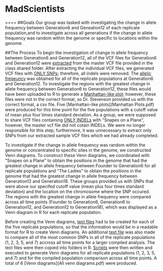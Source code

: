 # MadScientists
====
##Goals
Our group was tasked with investigating the change in allele frequency between Generation6 and Geneation12 of each replicate population,and to investigate across all generations if the change in allele frequency was random within the genome or specific to locations within the genome. 

##The Process
To begin the investigation of change in allele frequency between Generation6 and Generation12, all of the VCF files for Generation6 and Generation12 were [extracted](https://github.com/AUIntroBioinformatics/MadScientists/blob/master/Extract_my_sample.sh) from the master VCF file provided in the class shared folder. After extracting the individual VCF files, we generated VCF files with [ONLY SNPs](https://github.com/AUIntroBioinformatics/MadScientists/blob/master/Keep_SNPs.sh); therefore, all indels were removed. The [allelic freqeuncy](https://github.com/AUIntroBioinformatics/MadScientists/blob/master/AlleleFrequency.sh) was obtained for all of the replicate populations at Generation6 and Generation12. To investigate the regions with the greatest change in allele frequency between Generation6 to Generation12, these files would have been uploaded to R to generate a [Manhattan-like plot](ManhattanPlot.R);  however, these files were not in the correct format, so Dr. Stevenson provided us with the correct format, a csv file. Five [Manhattan-like plots](Manhattan Plots.pdf) were produced for this time point for the five populations with a cutoff value of mean plus four times standard deviation. As a group, we were supposed to share VCF files containing [ONLY INDELs](https://github.com/AUIntroBioinformatics/MadScientists/blob/master/Keep_indels.sh) with "Snapes on a Plane", however, the master vcf file did not cotain INDELs. We were no longer responsible for this step; furthermore, it was unnecessary to extract only SNPs from our extracted sample VCF files which we had already completed. 

To investigate if the change in allele frequency was random within the genome or concentrated to specific sites in the genome, we constructed Venn diagrams.  To construct these Venn diagrams, we coordinated with "Snapes on a Plane" to obtain the positions in the genome that had the greatest change in allele frequency between Founder to Generation6 for all replicate populations and "The Ladies" to obtain the positions in the genome that had the greatest change in allele frequency between Generation12 and Generation18. These groups provided us with SNPs that were above our specifed cutoff value (mean plus four times standard deviation) and the location on the chromosome where the SNP occured. The regions with the greatest change in allele frequency were compared across all time points (Founder to Generation6, Generation6 to Generation12, and Generation12 to Generation18), which was displayed as a Venn diagram in R for each replicate population.  

Before creating the Venn diagrams, [text files](https://github.com/AUIntroBioinformatics/MadScientists/tree/master/VennDiagramsTextFiles) had to be created for each of the five replicate populations, so that the information would be in a readable format for R to create Venn diagrams. An additional [text file](VennDiagramsTextFiles/Top_Rep.txt) was also made to compare all of the most common SNPs in all of the replicate populations (1, 2, 3, 5, and 7) accross all time points for a larger compiled analysis. The text files were then copied into folders in R.  [Scripts](https://github.com/AUIntroBioinformatics/MadScientists/tree/master/VennDiagramsRScripts) were then written and executed to generate Venn diagrams for all replicate populations (1, 2, 3, 5, and 7) and for the compiled population comparison across all time points. A total of 6 [Venn diagrams](All venn diagrams.pdf) were produced.
